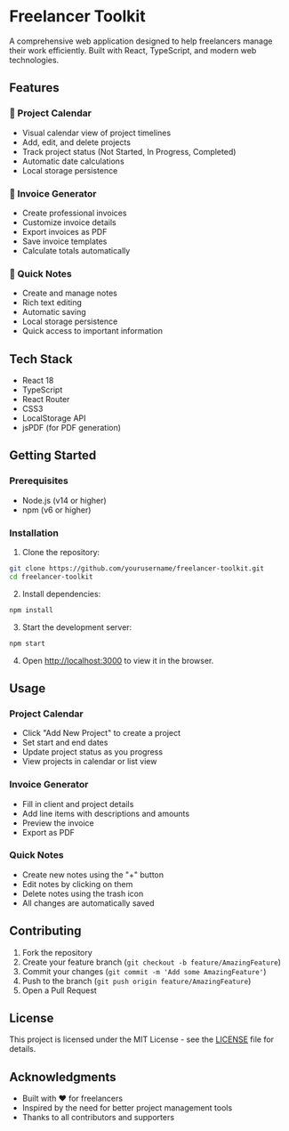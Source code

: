# Freelancer Toolkit

A comprehensive web application designed to help freelancers manage their work efficiently. Built with React, TypeScript, and modern web technologies.

## Features

### 📅 Project Calendar
- Visual calendar view of project timelines
- Add, edit, and delete projects
- Track project status (Not Started, In Progress, Completed)
- Automatic date calculations
- Local storage persistence

### 🧾 Invoice Generator
- Create professional invoices
- Customize invoice details
- Export invoices as PDF
- Save invoice templates
- Calculate totals automatically

### 📝 Quick Notes
- Create and manage notes
- Rich text editing
- Automatic saving
- Local storage persistence
- Quick access to important information

## Tech Stack

- React 18
- TypeScript
- React Router
- CSS3
- LocalStorage API
- jsPDF (for PDF generation)

## Getting Started

### Prerequisites

- Node.js (v14 or higher)
- npm (v6 or higher)

### Installation

1. Clone the repository:
```bash
git clone https://github.com/yourusername/freelancer-toolkit.git
cd freelancer-toolkit
```

2. Install dependencies:
```bash
npm install
```

3. Start the development server:
```bash
npm start
```

4. Open [http://localhost:3000](http://localhost:3000) to view it in the browser.

## Usage

### Project Calendar
- Click "Add New Project" to create a project
- Set start and end dates
- Update project status as you progress
- View projects in calendar or list view

### Invoice Generator
- Fill in client and project details
- Add line items with descriptions and amounts
- Preview the invoice
- Export as PDF

### Quick Notes
- Create new notes using the "+" button
- Edit notes by clicking on them
- Delete notes using the trash icon
- All changes are automatically saved

## Contributing

1. Fork the repository
2. Create your feature branch (`git checkout -b feature/AmazingFeature`)
3. Commit your changes (`git commit -m 'Add some AmazingFeature'`)
4. Push to the branch (`git push origin feature/AmazingFeature`)
5. Open a Pull Request

## License

This project is licensed under the MIT License - see the [LICENSE](LICENSE) file for details.

## Acknowledgments

- Built with ❤️ for freelancers
- Inspired by the need for better project management tools
- Thanks to all contributors and supporters
